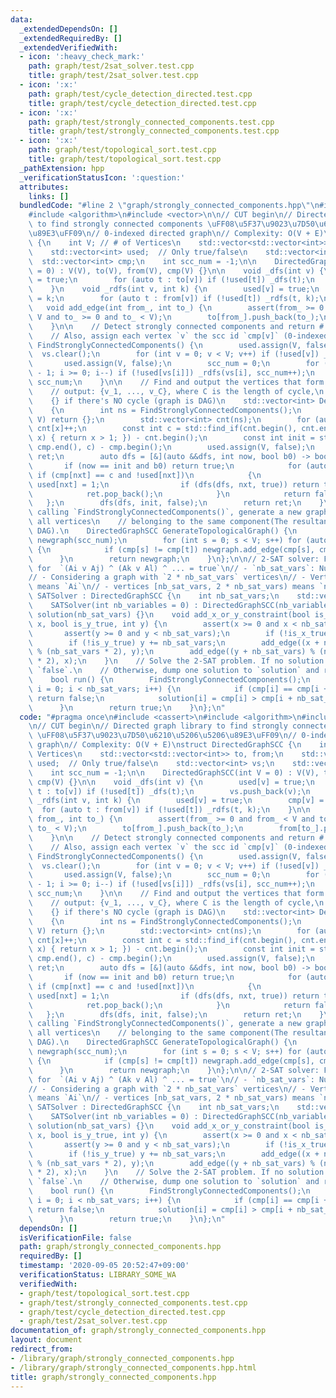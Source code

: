 ```yaml
---
data:
  _extendedDependsOn: []
  _extendedRequiredBy: []
  _extendedVerifiedWith:
  - icon: ':heavy_check_mark:'
    path: graph/test/2sat_solver.test.cpp
    title: graph/test/2sat_solver.test.cpp
  - icon: ':x:'
    path: graph/test/cycle_detection_directed.test.cpp
    title: graph/test/cycle_detection_directed.test.cpp
  - icon: ':x:'
    path: graph/test/strongly_connected_components.test.cpp
    title: graph/test/strongly_connected_components.test.cpp
  - icon: ':x:'
    path: graph/test/topological_sort.test.cpp
    title: graph/test/topological_sort.test.cpp
  _pathExtension: hpp
  _verificationStatusIcon: ':question:'
  attributes:
    links: []
  bundledCode: "#line 2 \"graph/strongly_connected_components.hpp\"\n#include <cassert>\n\
    #include <algorithm>\n#include <vector>\n\n// CUT begin\n// Directed graph library\
    \ to find strongly connected components \uFF08\u5F37\u9023\u7D50\u6210\u5206\u5206\
    \u89E3\uFF09\n// 0-indexed directed graph\n// Complexity: O(V + E)\nstruct DirectedGraphSCC\
    \ {\n    int V; // # of Vertices\n    std::vector<std::vector<int>> to, from;\n\
    \    std::vector<int> used;  // Only true/false\n    std::vector<int> vs;\n  \
    \  std::vector<int> cmp;\n    int scc_num = -1;\n\n    DirectedGraphSCC(int V\
    \ = 0) : V(V), to(V), from(V), cmp(V) {}\n\n    void _dfs(int v) {\n        used[v]\
    \ = true;\n        for (auto t : to[v]) if (!used[t]) _dfs(t);\n        vs.push_back(v);\n\
    \    }\n    void _rdfs(int v, int k) {\n        used[v] = true;\n        cmp[v]\
    \ = k;\n        for (auto t : from[v]) if (!used[t]) _rdfs(t, k);\n    }\n\n \
    \   void add_edge(int from_, int to_) {\n        assert(from_ >= 0 and from_ <\
    \ V and to_ >= 0 and to_ < V);\n        to[from_].push_back(to_);\n        from[to_].push_back(from_);\n\
    \    }\n\n    // Detect strongly connected components and return # of them.\n\
    \    // Also, assign each vertex `v` the scc id `cmp[v]` (0-indexed)\n    int\
    \ FindStronglyConnectedComponents() {\n        used.assign(V, false);\n      \
    \  vs.clear();\n        for (int v = 0; v < V; v++) if (!used[v]) _dfs(v);\n \
    \       used.assign(V, false);\n        scc_num = 0;\n        for (int i = (int)vs.size()\
    \ - 1; i >= 0; i--) if (!used[vs[i]]) _rdfs(vs[i], scc_num++);\n        return\
    \ scc_num;\n    }\n\n    // Find and output the vertices that form a closed cycle.\n\
    \    // output: {v_1, ..., v_C}, where C is the length of cycle,\n    //     \
    \    {} if there's NO cycle (graph is DAG)\n    std::vector<int> DetectCycle()\n\
    \    {\n        int ns = FindStronglyConnectedComponents();\n        if (ns ==\
    \ V) return {};\n        std::vector<int> cnt(ns);\n        for (auto x : cmp)\
    \ cnt[x]++;\n        const int c = std::find_if(cnt.begin(), cnt.end(), [](int\
    \ x) { return x > 1; }) - cnt.begin();\n        const int init = std::find(cmp.begin(),\
    \ cmp.end(), c) - cmp.begin();\n        used.assign(V, false);\n        std::vector<int>\
    \ ret;\n        auto dfs = [&](auto &&dfs, int now, bool b0) -> bool {\n     \
    \       if (now == init and b0) return true;\n            for (auto nxt : to[now])\
    \ if (cmp[nxt] == c and !used[nxt])\n            {\n                ret.emplace_back(nxt),\
    \ used[nxt] = 1;\n                if (dfs(dfs, nxt, true)) return true;\n    \
    \            ret.pop_back();\n            }\n            return false;\n     \
    \   };\n        dfs(dfs, init, false);\n        return ret;\n    }\n\n    // After\
    \ calling `FindStronglyConnectedComponents()`, generate a new graph by uniting\
    \ all vertices\n    // belonging to the same component(The resultant graph is\
    \ DAG).\n    DirectedGraphSCC GenerateTopologicalGraph() {\n        DirectedGraphSCC\
    \ newgraph(scc_num);\n        for (int s = 0; s < V; s++) for (auto t : to[s])\
    \ {\n            if (cmp[s] != cmp[t]) newgraph.add_edge(cmp[s], cmp[t]);\n  \
    \      }\n        return newgraph;\n    }\n};\n\n// 2-SAT solver: Find a solution\
    \ for  `(Ai v Aj) ^ (Ak v Al) ^ ... = true`\n// - `nb_sat_vars`: Number of variables\n\
    // - Considering a graph with `2 * nb_sat_vars` vertices\n// - Vertices [0, nb_sat_vars)\
    \ means `Ai`\n// - vertices [nb_sat_vars, 2 * nb_sat_vars) means `not Ai`\nstruct\
    \ SATSolver : DirectedGraphSCC {\n    int nb_sat_vars;\n    std::vector<int> solution;\n\
    \    SATSolver(int nb_variables = 0) : DirectedGraphSCC(nb_variables * 2), nb_sat_vars(nb_variables),\
    \ solution(nb_sat_vars) {}\n    void add_x_or_y_constraint(bool is_x_true, int\
    \ x, bool is_y_true, int y) {\n        assert(x >= 0 and x < nb_sat_vars);\n \
    \       assert(y >= 0 and y < nb_sat_vars);\n        if (!is_x_true) x += nb_sat_vars;\n\
    \        if (!is_y_true) y += nb_sat_vars;\n        add_edge((x + nb_sat_vars)\
    \ % (nb_sat_vars * 2), y);\n        add_edge((y + nb_sat_vars) % (nb_sat_vars\
    \ * 2), x);\n    }\n    // Solve the 2-SAT problem. If no solution exists, return\
    \ `false`.\n    // Otherwise, dump one solution to `solution` and return `true`.\n\
    \    bool run() {\n        FindStronglyConnectedComponents();\n        for (int\
    \ i = 0; i < nb_sat_vars; i++) {\n            if (cmp[i] == cmp[i + nb_sat_vars])\
    \ return false;\n            solution[i] = cmp[i] > cmp[i + nb_sat_vars];\n  \
    \      }\n        return true;\n    }\n};\n"
  code: "#pragma once\n#include <cassert>\n#include <algorithm>\n#include <vector>\n\
    \n// CUT begin\n// Directed graph library to find strongly connected components\
    \ \uFF08\u5F37\u9023\u7D50\u6210\u5206\u5206\u89E3\uFF09\n// 0-indexed directed\
    \ graph\n// Complexity: O(V + E)\nstruct DirectedGraphSCC {\n    int V; // # of\
    \ Vertices\n    std::vector<std::vector<int>> to, from;\n    std::vector<int>\
    \ used;  // Only true/false\n    std::vector<int> vs;\n    std::vector<int> cmp;\n\
    \    int scc_num = -1;\n\n    DirectedGraphSCC(int V = 0) : V(V), to(V), from(V),\
    \ cmp(V) {}\n\n    void _dfs(int v) {\n        used[v] = true;\n        for (auto\
    \ t : to[v]) if (!used[t]) _dfs(t);\n        vs.push_back(v);\n    }\n    void\
    \ _rdfs(int v, int k) {\n        used[v] = true;\n        cmp[v] = k;\n      \
    \  for (auto t : from[v]) if (!used[t]) _rdfs(t, k);\n    }\n\n    void add_edge(int\
    \ from_, int to_) {\n        assert(from_ >= 0 and from_ < V and to_ >= 0 and\
    \ to_ < V);\n        to[from_].push_back(to_);\n        from[to_].push_back(from_);\n\
    \    }\n\n    // Detect strongly connected components and return # of them.\n\
    \    // Also, assign each vertex `v` the scc id `cmp[v]` (0-indexed)\n    int\
    \ FindStronglyConnectedComponents() {\n        used.assign(V, false);\n      \
    \  vs.clear();\n        for (int v = 0; v < V; v++) if (!used[v]) _dfs(v);\n \
    \       used.assign(V, false);\n        scc_num = 0;\n        for (int i = (int)vs.size()\
    \ - 1; i >= 0; i--) if (!used[vs[i]]) _rdfs(vs[i], scc_num++);\n        return\
    \ scc_num;\n    }\n\n    // Find and output the vertices that form a closed cycle.\n\
    \    // output: {v_1, ..., v_C}, where C is the length of cycle,\n    //     \
    \    {} if there's NO cycle (graph is DAG)\n    std::vector<int> DetectCycle()\n\
    \    {\n        int ns = FindStronglyConnectedComponents();\n        if (ns ==\
    \ V) return {};\n        std::vector<int> cnt(ns);\n        for (auto x : cmp)\
    \ cnt[x]++;\n        const int c = std::find_if(cnt.begin(), cnt.end(), [](int\
    \ x) { return x > 1; }) - cnt.begin();\n        const int init = std::find(cmp.begin(),\
    \ cmp.end(), c) - cmp.begin();\n        used.assign(V, false);\n        std::vector<int>\
    \ ret;\n        auto dfs = [&](auto &&dfs, int now, bool b0) -> bool {\n     \
    \       if (now == init and b0) return true;\n            for (auto nxt : to[now])\
    \ if (cmp[nxt] == c and !used[nxt])\n            {\n                ret.emplace_back(nxt),\
    \ used[nxt] = 1;\n                if (dfs(dfs, nxt, true)) return true;\n    \
    \            ret.pop_back();\n            }\n            return false;\n     \
    \   };\n        dfs(dfs, init, false);\n        return ret;\n    }\n\n    // After\
    \ calling `FindStronglyConnectedComponents()`, generate a new graph by uniting\
    \ all vertices\n    // belonging to the same component(The resultant graph is\
    \ DAG).\n    DirectedGraphSCC GenerateTopologicalGraph() {\n        DirectedGraphSCC\
    \ newgraph(scc_num);\n        for (int s = 0; s < V; s++) for (auto t : to[s])\
    \ {\n            if (cmp[s] != cmp[t]) newgraph.add_edge(cmp[s], cmp[t]);\n  \
    \      }\n        return newgraph;\n    }\n};\n\n// 2-SAT solver: Find a solution\
    \ for  `(Ai v Aj) ^ (Ak v Al) ^ ... = true`\n// - `nb_sat_vars`: Number of variables\n\
    // - Considering a graph with `2 * nb_sat_vars` vertices\n// - Vertices [0, nb_sat_vars)\
    \ means `Ai`\n// - vertices [nb_sat_vars, 2 * nb_sat_vars) means `not Ai`\nstruct\
    \ SATSolver : DirectedGraphSCC {\n    int nb_sat_vars;\n    std::vector<int> solution;\n\
    \    SATSolver(int nb_variables = 0) : DirectedGraphSCC(nb_variables * 2), nb_sat_vars(nb_variables),\
    \ solution(nb_sat_vars) {}\n    void add_x_or_y_constraint(bool is_x_true, int\
    \ x, bool is_y_true, int y) {\n        assert(x >= 0 and x < nb_sat_vars);\n \
    \       assert(y >= 0 and y < nb_sat_vars);\n        if (!is_x_true) x += nb_sat_vars;\n\
    \        if (!is_y_true) y += nb_sat_vars;\n        add_edge((x + nb_sat_vars)\
    \ % (nb_sat_vars * 2), y);\n        add_edge((y + nb_sat_vars) % (nb_sat_vars\
    \ * 2), x);\n    }\n    // Solve the 2-SAT problem. If no solution exists, return\
    \ `false`.\n    // Otherwise, dump one solution to `solution` and return `true`.\n\
    \    bool run() {\n        FindStronglyConnectedComponents();\n        for (int\
    \ i = 0; i < nb_sat_vars; i++) {\n            if (cmp[i] == cmp[i + nb_sat_vars])\
    \ return false;\n            solution[i] = cmp[i] > cmp[i + nb_sat_vars];\n  \
    \      }\n        return true;\n    }\n};\n"
  dependsOn: []
  isVerificationFile: false
  path: graph/strongly_connected_components.hpp
  requiredBy: []
  timestamp: '2020-09-05 20:52:47+09:00'
  verificationStatus: LIBRARY_SOME_WA
  verifiedWith:
  - graph/test/topological_sort.test.cpp
  - graph/test/strongly_connected_components.test.cpp
  - graph/test/cycle_detection_directed.test.cpp
  - graph/test/2sat_solver.test.cpp
documentation_of: graph/strongly_connected_components.hpp
layout: document
redirect_from:
- /library/graph/strongly_connected_components.hpp
- /library/graph/strongly_connected_components.hpp.html
title: graph/strongly_connected_components.hpp
---
```

